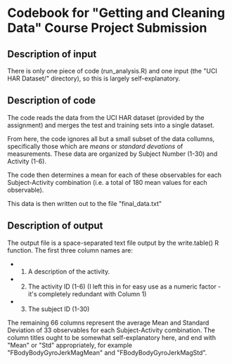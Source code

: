# Codebook for "Getting and Cleaning Data" Course Project Submission

## Description of input

There is only one piece of code (run_analysis.R) and one input (the "UCI HAR Dataset/" directory), so this is largely self-explanatory.

## Description of code

The code reads the data from the UCI HAR dataset (provided by the assignment) and merges the test and training sets into a single dataset.

From here, the code ignores all but a small subset of the data collumns, specifically those which are *means* or *standard devations* of measurements. These data are organized by Subject Number (1-30) and Activity (1-6).

The code then determines a mean for each of these observables for each Subject-Activity combination (i.e. a total of 180 mean values for each observable).

This data is then written out to the file "final_data.txt"

## Description of output

The output file is a space-separated text file output by the write.table() R function. The first three column names are:
* 1) A description of the activity.
* 2) The activity ID (1-6) (I left this in for easy use as a numeric factor - it's completely redundant with Column 1)
* 3) The subject ID (1-30)

The remaining 66 columns represent the average Mean and Standard Deviation of 33 observables for each Subject-Activity combination. The column titles ought to be somewhat self-explanatory here, and end with "Mean" or "Std" appropriately, for example "FBodyBodyGyroJerkMagMean" and "FBodyBodyGyroJerkMagStd".

